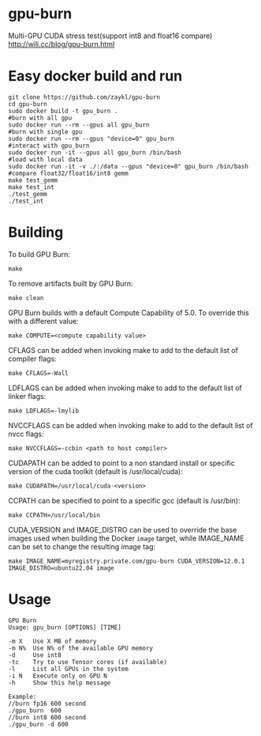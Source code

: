 # gpu-burn
Multi-GPU CUDA stress test(support int8 and float16 compare)
http://wili.cc/blog/gpu-burn.html

# Easy docker build and run

```
git clone https://github.com/zaykl/gpu-burn
cd gpu-burn
sudo docker build -t gpu_burn .
#burn with all gpu
sudo docker run --rm --gpus all gpu_burn
#burn with single gpu
sudo docker run --rm --gpus "device=0" gpu_burn
#interact with gpu_burn
sudo docker run -it --gpus all gpu_burn /bin/bash
#load with local data
sudo docker run -it -v ./:/data --gpus "device=0" gpu_burn /bin/bash
#compare float32/float16/int8 gemm
make test_gemm
make test_int
./test_gemm
./test_int
```


# Building
To build GPU Burn:

`make`

To remove artifacts built by GPU Burn:

`make clean`

GPU Burn builds with a default Compute Capability of 5.0.
To override this with a different value:

`make COMPUTE=<compute capability value>`

CFLAGS can be added when invoking make to add to the default
list of compiler flags:

`make CFLAGS=-Wall`

LDFLAGS can be added when invoking make to add to the default
list of linker flags:

`make LDFLAGS=-lmylib`

NVCCFLAGS can be added when invoking make to add to the default
list of nvcc flags:

`make NVCCFLAGS=-ccbin <path to host compiler>`

CUDAPATH can be added to point to a non standard install or
specific version of the cuda toolkit (default is 
/usr/local/cuda):

`make CUDAPATH=/usr/local/cuda-<version>`

CCPATH can be specified to point to a specific gcc (default is
/usr/bin):

`make CCPATH=/usr/local/bin`

CUDA_VERSION and IMAGE_DISTRO can be used to override the base
images used when building the Docker `image` target, while IMAGE_NAME
can be set to change the resulting image tag:

`make IMAGE_NAME=myregistry.private.com/gpu-burn CUDA_VERSION=12.0.1 IMAGE_DISTRO=ubuntu22.04 image`

# Usage

    GPU Burn
    Usage: gpu_burn [OPTIONS] [TIME]
    
    -m X   Use X MB of memory
    -m N%  Use N% of the available GPU memory
    -d     Use int8
    -tc    Try to use Tensor cores (if available)
    -l     List all GPUs in the system
    -i N   Execute only on GPU N
    -h     Show this help message
    
    Example:
    //burn fp16 600 second
    ./gpu_burn  600
    //burn int8 600 second
    ./gpu_burn -d 600

